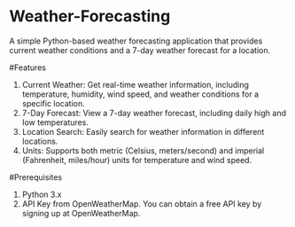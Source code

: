 # Weather-Forecasting
A simple Python-based weather forecasting application that provides current weather conditions and a 7-day weather forecast for a location.



#Features
1. Current Weather: Get real-time weather information, including temperature, humidity, wind speed, and weather conditions for a specific location.
2. 7-Day Forecast: View a 7-day weather forecast, including daily high and low temperatures.
3. Location Search: Easily search for weather information in different locations.
4. Units: Supports both metric (Celsius, meters/second) and imperial (Fahrenheit, miles/hour) units for temperature and wind speed.


#Prerequisites
1. Python 3.x
2. API Key from OpenWeatherMap. You can obtain a free API key by signing up at OpenWeatherMap.

